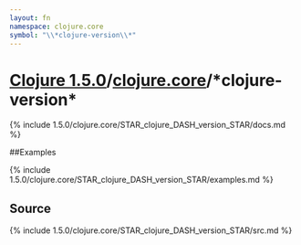 ```yaml
---
layout: fn
namespace: clojure.core
symbol: "\\*clojure-version\\*"
---
```


# [Clojure 1.5.0](../../)/[clojure.core](../)/\*clojure-version\*

{% include 1.5.0/clojure.core/STAR_clojure_DASH_version_STAR/docs.md %}

##Examples

{% include 1.5.0/clojure.core/STAR_clojure_DASH_version_STAR/examples.md %}
## Source
{% include 1.5.0/clojure.core/STAR_clojure_DASH_version_STAR/src.md %}

